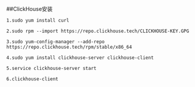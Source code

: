 ##ClickHouse安装

    1.sudo yum install curl
    
    2.sudo rpm --import https://repo.clickhouse.tech/CLICKHOUSE-KEY.GPG
    
    3.sudo yum-config-manager --add-repo https://repo.clickhouse.tech/rpm/stable/x86_64
    
    4.sudo yum install clickhouse-server clickhouse-client
    
    5.service clickhouse-server start 
    
    6.clickhouse-client